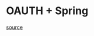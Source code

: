 # OAUTH + Spring

[source](https://octoperf.com/blog/2018/03/08/securing-rest-api-spring-security/#secureduserscontroller)